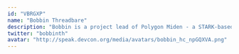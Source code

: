 ```yaml
---
id: "VBRGXP"
name: "Bobbin Threadbare"
description: "Bobbin is a project lead of Polygon Miden - a STARK-based ZK-rollup being developed at Polygon. Prior to joining Polygon, Bobbin was ZK researcher at Facebook's Novi, where he led the development of Winterfell, as highly-performant general-purpose STARK prover. Besides Winterfell, Bobbin has made multiple contributions to the field of STARK-based proving systems, including a STARK-based virtual machine (Distaff) and AirScript/AirAssembly languages (work supported by the Ethereum Foundation)."
twitter: "bobbinth"
avatar: "http://speak.devcon.org/media/avatars/bobbin_hc_npGQXVA.png"
---
```

